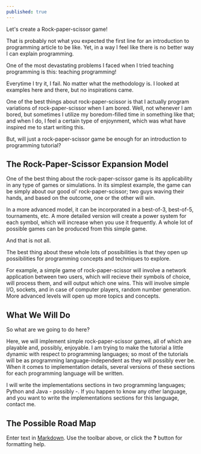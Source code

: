 ```yaml
---
published: true
---
```



Let's create a Rock-paper-scissor game!

That is probably not what you expected the first line for an introduction to programming article to be like. Yet, in a way I feel like there is no better way I can explain programming.

One of the most devastating problems I faced when I tried teaching programming is this: teaching programming!

Everytime I try it, I fail. No matter what the methodology is. I looked at examples here and there, but no inspirations came.

One of the best things about rock-paper-scissor is that I actually program variations of rock-paper-scissor when I am bored. Well, not whenever I am bored, but sometimes I utilize my boredom-filled time in something like that; and when I do, I feel a certain type of enjoynment, which was what have inspired me to start writing this.

But, will just a rock-paper-scissor game be enough for an introduction to programming tutorial?

## The Rock-Paper-Scissor Expansion Model

One of the best thing about the rock-paper-scissor game is its applicability in any type of games or simulations. In its simplest example, the game can be simply about our good ol' rock-paper-scissor; two guys waving their hands, and based on the outcome, one or the other will win.

In a more advanced model, it can be incorporated in a best-of-3, best-of-5, tournaments, etc. A more detailed version will create a power system for each symbol, which will increase when you use it frequently. A whole lot of possible games can be produced from this simple game.

And that is not all.

The best thing about these whole lots of possibilities is that they open up possibilities for programming concepts and techniques to explore.

For example, a simple game of rock-paper-scissor will involve a network application between two users, which will recieve their symbols of choice, will process them, and will output which one wins. This will involve simple I/O, sockets, and in case of computer players, random number generation. More advanced levels will open up more topics and concepts.

## What We Will Do

So what are we going to do here?

Here, we will implement simple rock-paper-scissor games, all of which are playable and, possibly, enjoyable. I am trying to make the tutorial a little dynamic with respect to programming languages; so most of the tutorials will be as programming language-independent as they will possibly ever be. When it comes to implementation details, several versions of these sections for each programming language will be written.

I will write the implementations sections in two programming languages; Python and Java - possibly -. If you happen to know any other language, and you want to write the implementations sections for this language, contact me.

## The Possible Road Map



Enter text in [Markdown](http://daringfireball.net/projects/markdown/). Use the toolbar above, or click the **?** button for formatting help.
